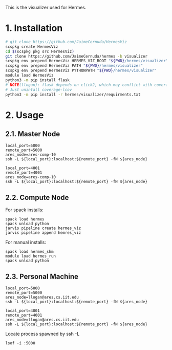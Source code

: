 
This is the visualizer used for Hermes.

# 1. Installation
```bash
# git clone https://github.com/JaimeCernuda/HermesViz
scspkg create HermesViz
cd $(scspkg pkg src HermesViz)
git clone https://github.com/JaimeCernuda/hermes -b visualizer
scspkg env prepend HermesViz HERMES_VIZ_ROOT "${PWD}/hermes/visualizer"
scspkg env prepend HermesViz PATH "${PWD}/hermes/visualizer"
scspkg env prepend HermesViz PYTHONPATH "${PWD}/hermes/visualizer"
module load HermesViz
python3 -m pip install flask
# NOTE(llogan): flask depends on click2, which may conflict with coverage-lcov installed by jarvis-util
# Just unintall coverage-lcov
python3 -m pip install -r hermes/visualizer/requirments.txt
```

# 2. Usage

## 2.1. Master Node
```
local_port=5000
remote_port=5000
ares_node=ares-comp-10
ssh -L ${local_port}:localhost:${remote_port} -fN ${ares_node}

local_port=4001
remote_port=4001
ares_node=ares-comp-10
ssh -L ${local_port}:localhost:${remote_port} -fN ${ares_node}
```

## 2.2. Compute Node

For spack installs:
```
spack load hermes
spack unload python
jarvis pipeline create hermes_viz
jarvis pipeline append hemres_viz
```

For manual installs:
```
spack load hermes_shm
module load hermes_run
spack unload python
```

## 2.3. Personal Machine
```
local_port=5000
remote_port=5000
ares_node=llogan@ares.cs.iit.edu
ssh -L ${local_port}:localhost:${remote_port} -fN ${ares_node}

local_port=4001
remote_port=4001
ares_node=llogan@ares.cs.iit.edu
ssh -L ${local_port}:localhost:${remote_port} -fN ${ares_node}
```

Locate process spawned by ssh -L
```
lsof -i :5000
```